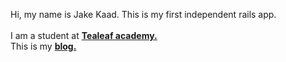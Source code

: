 Hi, my name is Jake Kaad.  This is my first independent rails app.  
</br>
I am a student at <strong><a href="http://gotealeaf.com">Tealeaf academy.</a></strong>
</br>
This is my <strong><a href="http://handcaronrails.blogspot.com/">blog.</a></strong>